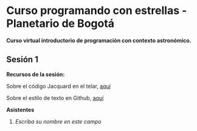 # Curso programando con estrellas - Planetario de Bogotá
**Curso virtual introductorio de programación con contexto astronómico.**

## Sesión 1

**Recursos de la sesión:**

Sobre el código Jacquard en el telar, [aquí](https://youtu.be/pzYucg3Tmho?t=78)

Sobre el estilo de texto en Github, [aquí](https://docs.github.com/es/get-started/writing-on-github/getting-started-with-writing-and-formatting-on-github/basic-writing-and-formatting-syntax)

**Asistentes**

1. *Escriba su nombre en este campo*

